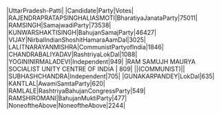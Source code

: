  
|UttarPradesh-Patti|
|Candidate|Party|Votes|
|RAJENDRAPRATAPSINGHALIASMOTI|BharatiyaJanataParty|75011|
|RAMSINGH|SamajwadiParty|73538|
|KUNWARSHAKTISINGH|BahujanSamajParty|46427|
|VIJAY|NirbalIndianShoshitHamaraAamDal|3025|
|LALITNARAYANMISHRA|CommunistPartyofIndia|1846|
|CHANDRABALIYADAV|RashtriyaLokDal|1088|
|YOGININIRMALADEVI|Independent|949|
|RAM SAMUJH MAURYA               |SOCIALIST UNITY CENTRE OF INDIA     |  809|
||(COMMUNIST)||
|SUBHASHCHANDRA|Independent|705|
|GUNAKARPANDEY|LokDal|635|
|KANTLAL|AwamiSamtaParty|620|
|RAMLALE|RashtriyaBahujanCongressParty|549|
|RAMSHIROMANI|BahujanMuktiParty|477|
|NoneoftheAbove|NoneoftheAbove|2244|
